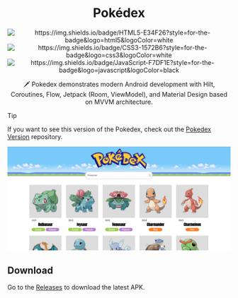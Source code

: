<h1 align="center">Pokédex</h1>

<p align="center">
  <img src="HTML 5" alt="https://img.shields.io/badge/HTML5-E34F26?style=for-the-badge&logo=html5&logoColor=white">
  <img src="CSS 3" alt="https://img.shields.io/badge/CSS3-1572B6?style=for-the-badge&logo=css3&logoColor=white">
  <img src="JvaScript" alt="https://img.shields.io/badge/JavaScript-F7DF1E?style=for-the-badge&logo=javascript&logoColor=black">

<p align="center">  
🗡️ Pokedex demonstrates modern Android development with Hilt, Coroutines, Flow, Jetpack (Room, ViewModel), and Material Design based on MVVM architecture.
</p>

> [!TIP]
> If you want to see this version of the Pokedex, check out the [Pokedex Version](https://github.com/RuanAbreu/Pokedex) repository.

<p align="center">
<img src="/Assets/resultado final.png"/>
</p>

## Download
Go to the [Releases](https://github.com/skydoves/Pokedex/releases) to download the latest APK.